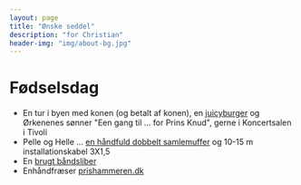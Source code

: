 ```yaml
---
layout: page
title: "Ønske seddel"
description: "for Christian"
header-img: "img/about-bg.jpg"
---
```

# Fødselsdag

 * En tur i byen med konen (og betalt af konen), en [juicyburger](https://www.facebook.com/Boserupsjuicyburgers) og Ørkenenes sønner "Een gang til ... for Prins Knud", gerne i Koncertsalen i Tivoli
 * Pelle og Helle ... [en håndfuld dobbelt samlemuffer](http://www.harald-nyborg.dk/p5388/samlemuffe-dobbel-2-5mm-100stk) og 10-15 m installationskabel 3X1,5
 * En [brugt båndsliber](http://www.dba.dk/baandsliber-og-rondel-slibe/id-1014863237/)
 * Enhåndfræser [prishammeren.dk](http://www.prishammeren.dk/shop/makita-enhaandsfraeser-5019p.html)



